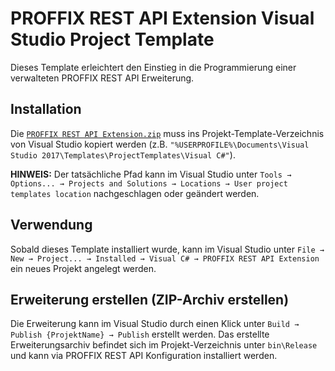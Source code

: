 PROFFIX REST API Extension Visual Studio Project Template
=========================================================
Dieses Template erleichtert den Einstieg in die Programmierung einer verwalteten PROFFIX REST API Erweiterung.

Installation
------------
Die [`PROFFIX REST API Extension.zip`](https://github.com/PROFFIX-NET/RestApiErweiterungenTemplate/raw/master/PROFFIX%20REST%20API%20Extension.zip) muss ins Projekt-Template-Verzeichnis von Visual Studio kopiert werden (z.B. `"%USERPROFILE%\Documents\Visual Studio 2017\Templates\ProjectTemplates\Visual C#"`).

**HINWEIS:** Der tatsächliche Pfad kann im Visual Studio unter `Tools → Options... → Projects and Solutions → Locations → User project templates location` nachgeschlagen oder geändert werden.

Verwendung
----------
Sobald dieses Template installiert wurde, kann im Visual Studio unter `File → New → Project... → Installed → Visual C# → PROFFIX REST API Extension` ein neues Projekt angelegt werden.

Erweiterung erstellen (ZIP-Archiv erstellen)
--------------------------------------------
Die Erweiterung kann im Visual Studio durch einen Klick unter `Build → Publish {ProjektName} → Publish` erstellt werden. Das erstellte Erweiterungsarchiv befindet sich im Projekt-Verzeichnis unter `bin\Release` und kann via PROFFIX REST API Konfiguration installiert werden.
